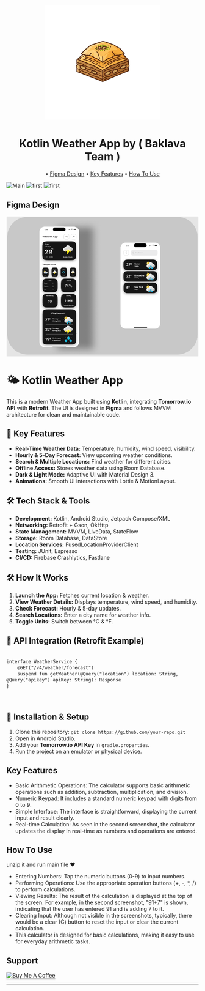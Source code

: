 
<h1 align="center">
  <br>
 <img src="app/src/main/res/drawable/baklava_team.png" alt="Baklava" width="300" ></img>
</h1>
<h1 align="center">
 Kotlin Weather App by ( Baklava Team )
</h1>
<p align="center">
   • <a href="#figma-design">Figma Design</a>
   • <a href="#key-features">Key Features</a>
   • <a href="#how-to-use">How To Use</a>
  </p>

 <img src="Screenshot 2025-03-02 185413.png" alt="Main" width="200" ></img>
  <img src="Screenshot 2025-03-02 185434.png" alt="first" width="200" ></img>
    <img src="Screenshot 2025-03-12 220851.png" alt="first" width="200" ></img>

## Figma Design 

 <img src="app/src/main/res/drawable/Screenshot 2025-03-20 233120.png" alt="first" ></img>


  <h1>🌤 Kotlin Weather App</h1>
    <p>This is a modern Weather App built using <strong>Kotlin</strong>, integrating <strong>Tomorrow.io API</strong> with <strong>Retrofit</strong>. The UI is designed in <strong>Figma</strong> and follows MVVM architecture for clean and maintainable code.</p>
    
   <h2>📌 Key Features</h2>
    <ul>
        <li><strong>Real-Time Weather Data:</strong> Temperature, humidity, wind speed, visibility.</li>
        <li><strong>Hourly & 5-Day Forecast:</strong> View upcoming weather conditions.</li>
        <li><strong>Search & Multiple Locations:</strong> Find weather for different cities.</li>
        <li><strong>Offline Access:</strong> Stores weather data using Room Database.</li>
        <li><strong>Dark & Light Mode:</strong> Adaptive UI with Material Design 3.</li>
        <li><strong>Animations:</strong> Smooth UI interactions with Lottie & MotionLayout.</li>
    </ul>
    
  <h2>🛠 Tech Stack & Tools</h2>
    <ul>
        <li><strong>Development:</strong> Kotlin, Android Studio, Jetpack Compose/XML</li>
        <li><strong>Networking:</strong> Retrofit + Gson, OkHttp</li>
        <li><strong>State Management:</strong> MVVM, LiveData, StateFlow</li>
        <li><strong>Storage:</strong> Room Database, DataStore</li>
        <li><strong>Location Services:</strong> FusedLocationProviderClient</li>
        <li><strong>Testing:</strong> JUnit, Espresso</li>
        <li><strong>CI/CD:</strong> Firebase Crashlytics, Fastlane</li>
    </ul>
    
   <h2>🛠 How It Works</h2>
    <ol>
        <li><strong>Launch the App:</strong> Fetches current location & weather.</li>
        <li><strong>View Weather Details:</strong> Displays temperature, wind speed, and humidity.</li>
        <li><strong>Check Forecast:</strong> Hourly & 5-day updates.</li>
        <li><strong>Search Locations:</strong> Enter a city name for weather info.</li>
        <li><strong>Toggle Units:</strong> Switch between °C & °F.</li>
    </ol>
    
  <h2>📂 API Integration (Retrofit Example)</h2>
    <pre>
<code>
interface WeatherService {
    @GET("/v4/weather/forecast")
    suspend fun getWeather(@Query("location") location: String, @Query("apikey") apiKey: String): Response<WeatherResponse>
}
    </code>
    </pre>
    
  <h2>🚀 Installation & Setup</h2>
    <ol>
        <li>Clone this repository: <code>git clone https://github.com/your-repo.git</code></li>
        <li>Open in Android Studio.</li>
        <li>Add your <strong>Tomorrow.io API Key</strong> in <code>gradle.properties</code>.</li>
        <li>Run the project on an emulator or physical device.</li>
    </ol>

## Key Features

* Basic Arithmetic Operations: The calculator supports basic arithmetic operations such as addition, subtraction, multiplication, and division.
* Numeric Keypad: It includes a standard numeric keypad with digits from 0 to 9.
* Simple Interface: The interface is straightforward, displaying the current input and result clearly.
* Real-time Calculation: As seen in the second screenshot, the calculator updates the display in real-time as numbers and operations are entered.


## How To Use

unzip it and run main file ❤️


* Entering Numbers: Tap the numeric buttons (0-9) to input numbers.
* Performing Operations: Use the appropriate operation buttons (+, -, *, /) to perform calculations.
* Viewing Results: The result of the calculation is displayed at the top of the screen. For example, in the second screenshot, "91+7" is shown, indicating that the user has entered 91 and is adding 7 to it.
* Clearing Input: Although not visible in the screenshots, typically, there would be a clear (C) button to reset the input or clear the current calculation.
* This calculator is designed for basic calculations, making it easy to use for everyday arithmetic tasks.


## Support

<a href="https://buymeacoffee.com/mohamedmkaj" target="_blank"><img src="https://www.buymeacoffee.com/assets/img/custom_images/purple_img.png" alt="Buy Me A Coffee" style="height: 41px !important;width: 174px !important;box-shadow: 0px 3px 2px 0px rgba(190, 190, 190, 0.5) !important;-webkit-box-shadow: 0px 3px 2px 0px rgba(190, 190, 190, 0.5) !important;" ></a>


---
